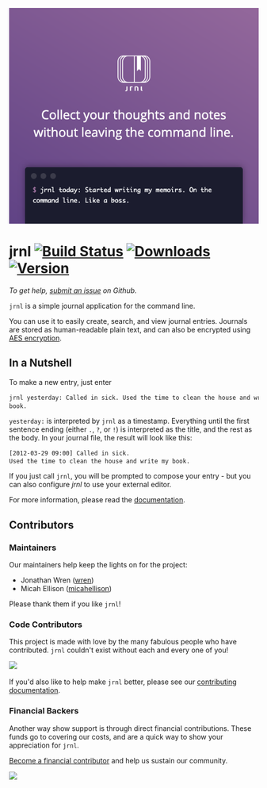 <p align="center">
<a href="https://jrnl.sh">
<img align="center" src="https://github.com/jrnl-org/jrnl/blob/develop/docs/assets/readme-header.png"/>
</a>
</p>

jrnl [![Build Status](https://travis-ci.com/jrnl-org/jrnl.svg?branch=release)](https://travis-ci.com/jrnl-org/jrnl) [![Downloads](https://pepy.tech/badge/jrnl)](https://pepy.tech/project/jrnl) [![Version](http://img.shields.io/pypi/v/jrnl.svg?style=flat)](https://pypi.python.org/pypi/jrnl/)
====

_To get help, [submit an issue](https://github.com/jrnl-org/jrnl/issues/new/choose) on
Github._

`jrnl` is a simple journal application for the command line.

You can use it to easily create, search, and view journal entries. Journals are
stored as human-readable plain text, and can also be encrypted using  [AES
encryption](http://en.wikipedia.org/wiki/Advanced_Encryption_Standard).

## In a Nutshell

To make a new entry, just enter

``` sh
jrnl yesterday: Called in sick. Used the time to clean the house and write my
book.
```

`yesterday:` is  interpreted by `jrnl` as a timestamp. Everything until the
first sentence ending (either `.`, `?`, or `!`) is interpreted as the title, and
the rest as the body. In your journal file, the result will look like this:

    [2012-03-29 09:00] Called in sick.
    Used the time to clean the house and write my book.

If you just call `jrnl`, you will be prompted to compose your entry - but you
can also configure _jrnl_ to use your external editor.

For more information, please read the
[documentation](https://jrnl.sh/overview/).

## Contributors

### Maintainers

Our maintainers help keep the lights on for the project:

 * Jonathan Wren ([wren](https://github.com/wren))
 * Micah Ellison ([micahellison](https://github.com/micahellison))

Please thank them if you like `jrnl`!

### Code Contributors

This project is made with love by the many fabulous people who have contributed.
`jrnl` couldn't exist without each and every one of you!

<a href="https://github.com/jrnl-org/jrnl/graphs/contributors"><img
src="https://opencollective.com/jrnl/contributors.svg?width=890&button=false"
/></a>

If you'd also like to help make `jrnl` better, please see our [contributing
documentation](CONTRIBUTING.md).

### Financial Backers

Another way show support is through direct financial contributions. These funds
go to covering our costs, and are a quick way to show your appreciation for
`jrnl`.

[Become a financial contributor](https://opencollective.com/jrnl/contribute)
and help us sustain our community.

<a href="https://opencollective.com/jrnl"><img
src="https://opencollective.com/jrnl/individuals.svg?width=890"></a>
